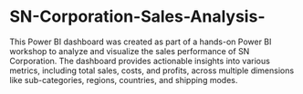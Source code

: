 # SN-Corporation-Sales-Analysis-
This Power BI dashboard was created as part of a hands-on Power BI workshop to analyze and visualize the sales performance of SN Corporation. The dashboard provides actionable insights into various metrics, including total sales, costs, and profits, across multiple dimensions like sub-categories, regions, countries, and shipping modes.

